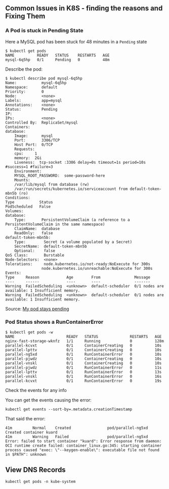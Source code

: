 ## Common Issues in K8S - finding the reasons and Fixing Them

### A Pod is stuck in Pending State

Here a MySQL pod has been stuck for 48 minutes in a `Pending` state

    $ kubectl get pods
    NAME          READY   STATUS    RESTARTS   AGE
    mysql-6q5hp   0/1     Pending   0          48m

Describe the pod:

    $ kubectl describe pod mysql-6q5hp
    Name:           mysql-6q5hp
    Namespace:      default
    Priority:       0
    Node:           <none>
    Labels:         app=mysql
    Annotations:    <none>
    Status:         Pending
    IP:             
    IPs:            <none>
    Controlled By:  ReplicaSet/mysql
    Containers:
    database:
        Image:      mysql
        Port:       3306/TCP
        Host Port:  0/TCP
        Requests:
        cpu:     1
        memory:  2Gi
        Liveness:  tcp-socket :3306 delay=0s timeout=1s period=10s #success=1 #failure=3
        Environment:
        MYSQL_ROOT_PASSWORD:  some-password-here
        Mounts:
        /var/lib/mysql from database (rw)
        /var/run/secrets/kubernetes.io/serviceaccount from default-token-mbn5b (ro)
    Conditions:
    Type           Status
    PodScheduled   False 
    Volumes:
    database:
        Type:       PersistentVolumeClaim (a reference to a PersistentVolumeClaim in the same namespace)
        ClaimName:  database
        ReadOnly:   false
    default-token-mbn5b:
        Type:        Secret (a volume populated by a Secret)
        SecretName:  default-token-mbn5b
        Optional:    false
    QoS Class:       Burstable
    Node-Selectors:  <none>
    Tolerations:     node.kubernetes.io/not-ready:NoExecute for 300s
                    node.kubernetes.io/unreachable:NoExecute for 300s
    Events:
    Type     Reason            Age        From               Message
    ----     ------            ----       ----               -------
    Warning  FailedScheduling  <unknown>  default-scheduler  0/1 nodes are available: 1 Insufficient memory.
    Warning  FailedScheduling  <unknown>  default-scheduler  0/1 nodes are available: 1 Insufficient memory.



Source: [My pod stays pending](https://kubernetes.io/docs/tasks/debug-application-cluster/debug-pod-replication-controller/#my-pod-stays-pending)

### Pod Status shows a RunContainerError

    $ kubectl get pods -w
    NAME                       READY   STATUS              RESTARTS   AGE
    nginx-fast-storage-wknfz   1/1     Running             0          128m
    parallel-kcvxt             0/1     ContainerCreating   0          10s
    parallel-lpttv             0/1     ContainerCreating   0          10s
    parallel-ng5xd             0/1     RunContainerError   0          10s
    parallel-pjwdz             0/1     ContainerCreating   0          10s
    parallel-vnskl             0/1     ContainerCreating   0          10s
    parallel-pjwdz             0/1     RunContainerError   0          11s
    parallel-lpttv             0/1     RunContainerError   0          13s
    parallel-vnskl             0/1     RunContainerError   0          16s
    parallel-kcvxt             0/1     RunContainerError   0          19s

Check the events for any info

You can get the events causing the error:

    kubectl get events --sort-by=.metadata.creationTimestamp

That said the error:

    41m         Normal    Created                pod/parallel-ng5xd   Created container kuard
    41m         Warning   Failed                 pod/parallel-ng5xd   Error: failed to start container "kuard": Error response from daemon: OCI runtime create failed: container_linux.go:345: starting container process caused "exec: \"--keygen-enable\": executable file not found in $PATH": unknown

## View DNS Records

    kubectl get pods -n kube-system


